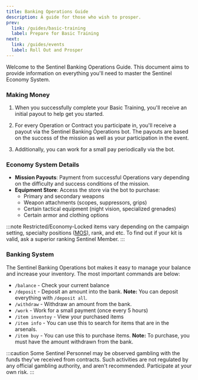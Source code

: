 ```yaml
---
title: Banking Operations Guide
description: A guide for those who wish to prosper.
prev:
  link: /guides/basic-training
  label: Prepare for Basic Training
next:
  link: /guides/events
  label: Roll Out and Prosper
---
```


Welcome to the Sentinel Banking Operations Guide. This document aims to provide information on everything you'll need to master the Sentinel Economy System.

### Making Money

1. When you successfully complete your Basic Training, you'll receive an initial payout to help get you started.

2. For every Operation or Contract you participate in, you'll receive a payout via the Sentinel Banking Operations bot. The payouts are based on the success of the mission as well as your participation in the event.

3. Additionally, you can work for a small pay periodically via the bot.

### Economy System Details

- **Mission Payouts**: Payment from successful Operations vary depending on the difficulty and success conditions of the mission.
- **Equipment Store**: Access the store via the bot to purchase:
  - Primary and secondary weapons
  - Weapon attachments (scopes, suppressors, grips)
  - Certain tactical equipment (night vision, specialized grenades)
  - Certain armor and clothing options

:::note
Restricted/Economy-Locked items vary depending on the campaign setting, specialty positions ([MOS](/reference/terms#MOS)), rank, and etc. To find out if your kit is valid, ask a superior ranking Sentinel Member.
:::

### Banking System

The Sentinel Banking Operations bot makes it easy to manage your balance and increase your inventory. The most important commands are below:
- `/balance` - Check your current balance
- `/deposit` - Deposit an amount into the bank. **Note:** You can deposit everything with `/deposit all`.
- `/withdraw` - Withdraw an amount from the bank.
- `/work` - Work for a small payment (once every 5 hours)
- `/item inventoy` - View your purchased items
- `/item info` - You can use this to search for items that are in the arsenals.
- `/item buy` - You can use this to purchase items. **Note:** To purchase, you must have the amount withdrawn from the bank.

:::caution
Some Sentinel Personnel may be observed gambling with the funds they've received from contracts. Such activities are not regulated by any official gambling authority, and aren't recommended. Participate at your own risk.
:::
